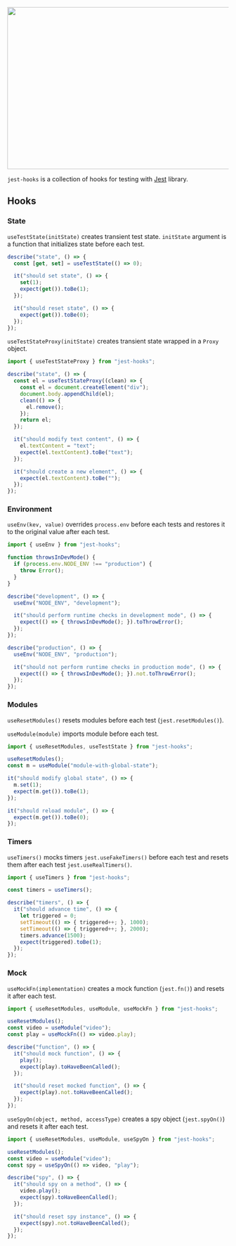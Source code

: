 <p align="center">
  <img width="574" height="369" src="https://localvoid.github.io/jest-hooks/example.png">
</p>

`jest-hooks` is a collection of hooks for testing with [Jest](https://jestjs.io/) library.

## Hooks

### State

`useTestState(initState)` creates transient test state. `initState` argument is a function that initializes state before
each test.

```js
describe("state", () => {
  const [get, set] = useTestState(() => 0);

  it("should set state", () => {
    set(1);
    expect(get()).toBe(1);
  });

  it("should reset state", () => {
    expect(get()).toBe(0);
  });
});
```

`useTestStateProxy(initState)` creates transient state wrapped in a `Proxy` object.

```js
import { useTestStateProxy } from "jest-hooks";

describe("state", () => {
  const el = useTestStateProxy((clean) => {
    const el = document.createElement("div");
    document.body.appendChild(el);
    clean(() => {
      el.remove();
    });
    return el;
  });

  it("should modify text content", () => {
    el.textContent = "text";
    expect(el.textContent).toBe("text");
  });

  it("should create a new element", () => {
    expect(el.textContent).toBe("");
  });
});
```

### Environment

`useEnv(kev, value)` overrides `process.env` before each tests and restores it to the original value after each test.

```js
import { useEnv } from "jest-hooks";

function throwsInDevMode() {
  if (process.env.NODE_ENV !== "production") {
    throw Error();
  }
}

describe("development", () => {
  useEnv("NODE_ENV", "development");

  it("should perform runtime checks in development mode", () => {
    expect(() => { throwsInDevMode(); }).toThrowError();
  });
});

describe("production", () => {
  useEnv("NODE_ENV", "production");

  it("should not perform runtime checks in production mode", () => {
    expect(() => { throwsInDevMode(); }).not.toThrowError();
  });
});
```

### Modules

`useResetModules()` resets modules before each test (`jest.resetModules()`).

`useModule(module)` imports module before each test.

```js
import { useResetModules, useTestState } from "jest-hooks";

useResetModules();
const m = useModule("module-with-global-state");

it("should modify global state", () => {
  m.set(1);
  expect(m.get()).toBe(1);
});

it("should reload module", () => {
  expect(m.get()).toBe(0);
});
```

### Timers

`useTimers()` mocks timers `jest.useFakeTimers()` before each test and resets them after each test
`jest.useRealTimers()`.

```js
import { useTimers } from "jest-hooks";

const timers = useTimers();

describe("timers", () => {
  it("should advance time", () => {
    let triggered = 0;
    setTimeout(() => { triggered++; }, 1000);
    setTimeout(() => { triggered++; }, 2000);
    timers.advance(1500);
    expect(triggered).toBe(1);
  });
});
```

### Mock

`useMockFn(implementation)` creates a mock function (`jest.fn()`) and resets it after each test.

```js
import { useResetModules, useModule, useMockFn } from "jest-hooks";

useResetModules();
const video = useModule("video");
const play = useMockFn(() => video.play);

describe("function", () => {
  it("should mock function", () => {
    play();
    expect(play).toHaveBeenCalled();
  });

  it("should reset mocked function", () => {
    expect(play).not.toHaveBeenCalled();
  });
});
```

`useSpyOn(object, method, accessType)` creates a spy object (`jest.spyOn()`) and resets it after each test.


```js
import { useResetModules, useModule, useSpyOn } from "jest-hooks";

useResetModules();
const video = useModule("video");
const spy = useSpyOn(() => video, "play");

describe("spy", () => {
  it("should spy on a method", () => {
    video.play();
    expect(spy).toHaveBeenCalled();
  });

  it("should reset spy instance", () => {
    expect(spy).not.toHaveBeenCalled();
  });
});
```
